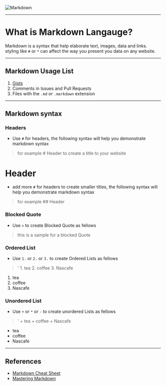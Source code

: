 ![Markdown](https://upload.wikimedia.org/wikipedia/commons/thumb/4/48/Markdown-mark.svg/1200px-Markdown-mark.svg.png)
___
# What is Markdown Langauge?
Markdown is a syntax that help elaborate text, images, data and links. styling like `#` or `*` can affect the way you present you data on any website. 
___
## Markdown Usage List

1. [Gists](https://gist.github.com/)
2. Comments in Issues and Pull Requests
3. Files with the `.md` or `.markdown` extension
---
## Markdown syntax

### Headers
* Use `#` for headers, the following syntax will help you demonstrate markdown syntax 
> for example # Header to create a title to your website 

# Header
* add more `#` for headers to create smaller titles, the following syntax will help you demonstrate markdown syntax
> for example ## Header 

### Blocked Quote
* Use `>` to create Blocked Quote as fellows
> this is a sample for a blocked Quote

### Ordered List
* Use `1.` or `2.` or `3.` to create Ordered Lists as fellows
> ' 1. tea 2. coffee 3. Nascafe

1. tea 
2. coffee 
3. Nascafe
### Unordered List
* Use `+` or `*` or `-` to create unordered Lists as fellows
> ' + tea + coffee + Nascafe

+ tea 
+ coffee 
+ Nascafe
---
## References
* [Markdown Cheat Sheet](https://www.markdownguide.org/cheat-sheet)
* [Mastering Markdown](https://guides.github.com/features/mastering-markdown/)